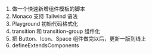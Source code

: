 1. 做一个快速新增组件模板的脚本
2. Monaco 支持 Tailwind 语法
3. Playground 初始代码格式化
4. transition 和 transition-group 组件化
5. 把 Button、Icon、Space 组件做完以后，更新一版到线上
6. defineExtendsComponents

